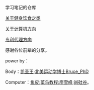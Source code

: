学习笔记的仓库

[关于健身饮食之类](Body)

[关于计算机方向](Computer)

[专利代理方向](Pantent) 


感谢各位前辈的分享。

power by：

Body：[凯圣王](https://space.bilibili.com/2100737396);[北美运动学博士Bruce_PhD](https://space.bilibili.com/1387592680)

Computer：[鱼皮](https://space.bilibili.com/12890453);[菜鸟教程](https://www.runoob.com/);[廖雪峰](https://www.liaoxuefeng.com/);[尚硅谷](https://space.bilibili.com/302417610)。